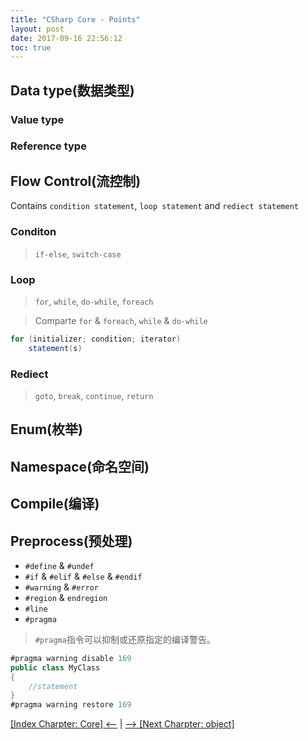 ```yaml
---
title: "CSharp Core - Points"
layout: post
date: 2017-09-16 22:56:12
toc: true
---
```


## Data type(数据类型) ##

### Value type ###

### Reference type ###

## Flow Control(流控制) ##

Contains `condition statement`, `loop statement` and `rediect statement`

### Conditon ###

> `if-else`, `switch-case`

### Loop ###

> `for`, `while`, `do-while`, `foreach`

> Comparte `for` & `foreach`, `while` & `do-while`

```csharp
for (initializer; condition; iterator)
    statement(s)
```

### Rediect ###

> `goto`, `break`, `continue`, `return`

## Enum(枚举) ##

## Namespace(命名空间) ##

## Compile(编译) ##

## Preprocess(预处理) ##

* `#define` & `#undef`
* `#if` & `#elif` & `#else` & `#endif`
* `#warning` & `#error`
* `#region` & `endregion`
* `#line`
* `#pragma`
> `#pragma`指令可以抑制或还原指定的编译警告。
```csharp
#pragma warning disable 169
public class MyClass
{
    //statement    
}
#pragma warning restore 169
```

[[Index Charpter: Core] <--](../csharp/csharp-core.html) | [--> [Next Charpter: object]](../csharp/csharp-object.html)